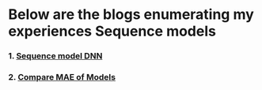 # Below are the blogs enumerating my experiences Sequence models

### 1.  [Sequence model DNN](https://cyriacbijun.github.io/Tensorflow_Sequence/Sequence_model_DNN/Sequence_model_DNN.html)
### 2.  [Compare MAE of Models](https://cyriacbijun.github.io/Tensorflow_Sequence/MAE_models/MAE_models.html)
